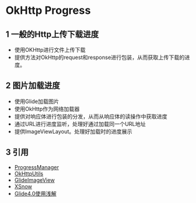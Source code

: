 # OkHttp Progress


##  1 一般的Http上传下载进度

- 使用OKHttp进行文件上传下载
- 提供方法对OkHttp的request和response进行包装，从而获取上传下载的进度。

##  2 图片加载进度

- 使用Glide加载图片
- 使用OkHttp作为网络加载器
- 提供对响应体进行包装的分发，从而从响应体的读操作中获取进度
- 通过URL进行进度监听，处理好通过加载同一个URL地址
- 提供ImageViewLayout。处理好加载时的进度展示

## 3 引用

- [ProgressManager](https://github.com/JessYanCoding/ProgressManager)
- [OkHttpUtils](https://github.com/hongyangAndroid/okhttputils)
- [GlideImageView](https://github.com/sfsheng0322/GlideImageView)
- [XSnow](https://github.com/xiaoyaoyou1212/XSnow)
- [Glide4.0使用浅解](http://www.jianshu.com/p/ab97d6bda8ec)